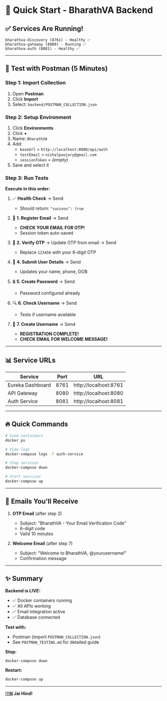 # 🚀 Quick Start - BharathVA Backend

## ✅ Services Are Running!

```
bharathva-discovery (8761) - Healthy ✅
bharathva-gateway (8080) - Running ✅  
bharathva-auth (8081) - Healthy ✅
```

---

## 🧪 Test with Postman (5 Minutes)

### Step 1: Import Collection

1. Open **Postman**
2. Click **Import**
3. Select: `backend/POSTMAN_COLLECTION.json`

### Step 2: Setup Environment

1. Click **Environments**
2. Click **+** 
3. Name: `BharathVA`
4. Add:
   - `baseUrl` = `http://localhost:8080/api/auth`
   - `testEmail` = `nishalpoojary@gmail.com`
   - `sessionToken` = *(empty)*
5. Save and select it

### Step 3: Run Tests

**Execute in this order:**

1. ✅ **Health Check** → Send
   - Should return: `"success": true`

2. 📧 **1. Register Email** → Send
   - **CHECK YOUR EMAIL FOR OTP!**
   - Session token auto-saved

3. 🔐 **2. Verify OTP** → Update OTP from email → Send
   - Replace `123456` with your 6-digit OTP

4. 👤 **4. Submit User Details** → Send
   - Updates your name, phone, DOB

5. 🔒 **5. Create Password** → Send
   - Password configured already

6. 🔍 **6. Check Username** → Send
   - Tests if username available

7. 🎉 **7. Create Username** → Send
   - **REGISTRATION COMPLETE!**
   - **CHECK EMAIL FOR WELCOME MESSAGE!**

---

## 📊 Service URLs

| Service | Port | URL |
|---------|------|-----|
| Eureka Dashboard | 8761 | http://localhost:8761 |
| API Gateway | 8080 | http://localhost:8080 |
| Auth Service | 8081 | http://localhost:8081 |

---

## 🔥 Quick Commands

```bash
# View containers
docker ps

# View logs
docker-compose logs -f auth-service

# Stop services
docker-compose down

# Start services
docker-compose up
```

---

## 📧 Emails You'll Receive

1. **OTP Email** (after step 2)
   - Subject: "BharathVA - Your Email Verification Code"
   - 6-digit code
   - Valid 10 minutes

2. **Welcome Email** (after step 7)
   - Subject: "Welcome to BharathVA, @yourusername!"
   - Confirmation message

---

## ✨ Summary

**Backend is LIVE:**
- ✅ Docker containers running
- ✅ All APIs working
- ✅ Email integration active
- ✅ Database connected

**Test with:**
- Postman (import `POSTMAN_COLLECTION.json`)
- See `POSTMAN_TESTING.md` for detailed guide

**Stop:**
```bash
docker-compose down
```

**Restart:**
```bash
docker-compose up
```

---

**🇮🇳 Jai Hind!**

